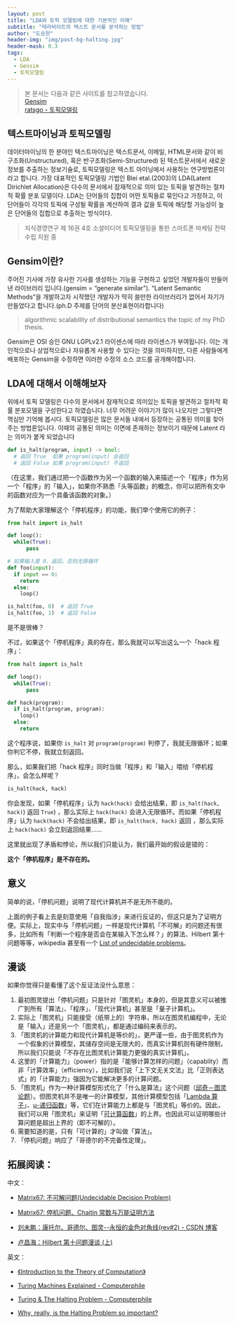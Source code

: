 ```yaml
---
layout: post
title: "LDA와 토픽 모델링에 대한 기본적인 이해"
subtitle: "테라비이트의 텍스트 문서를 분석하는 방법"
author: "도승헌"
header-img: "img/post-bg-halting.jpg"
header-mask: 0.3
tags:
  - LDA
  - Gensim
  - 토픽모델링
---
```


> 본 문서는 다음과 같은 사이트를 참고하였습니다.<br>
> [Gensim](https://radimrehurek.com/gensim/about.html)<br>
> [ratsgo - 토픽모델링](https://ratsgo.github.io/from%20frequency%20to%20semantics/2017/06/01/LDA/)


## 텍스트마이닝과 토픽모델링
데이터마이닝의 한 분야인 텍스트마이닝은 텍스트문서, 이메일, HTML문서와 같이 비구조화(Unstructured), 혹은 반구조화(Semi-Structured) 된 텍스트문서에서
새로운 정보를 추출하는 정보기술로, 토픽모델링은 텍스트 마이닝에서 사용하는 연구방법론이라고 합니다. 가장 대표적인 토픽모델링 기법인 Blei etal.(2003)의
LDA(Latent Dirichlet Allocation)은 다수의 문서에서 잠재적으로 의미 있는 토픽을 발견하는 절차적 확률 분포 모델이다. LDA는 단어들의 집합이
어떤 토픽들로 묶인다고 가정하고, 이 단어들이 각각의 토픽에 구성될 확률을 계산하여 결과 값을 토픽에 해당할 가능성이 높은 단어들의 집합으로 추출하는 방식이다.
> 지식경영연구 제 16권 4호 소셜미디어 토픽모델링을 통한 스마트폰 마케팅 전략 수립 지원 중

## Gensim이란?
주어진 기사에 가장 유사한 기사를 생성하는 기능을 구현하고 싶었던 개발자들이 만들어낸 라이브러리 입니다.(gensim = “generate similar”).
“Latent Semantic Methods”을 개발하고자 시작했던 개발자가 딱히 쓸만한 라이브러리가 없어서 자기가 만들었다고 합니다.(ph.D 주제를 단어의 분산표현이라합니다)
> algorithmic scalability of distributional semantics the topic of my PhD thesis.

Gensim은 OSI 승인 GNU LGPLv2.1 라이센스에 따라 라이센스가 부여됩니다. 이는 개인적으로나 상업적으로나 자유롭게 사용할 수 있다는 것을 의미하지만, 다른
사람들에게 배포하는 Gensim을 수정하면 이러한 수정의 소스 코드를 공개해야합니다.

## LDA에 대해서 이해해보자
위에서 토픽 모델링은 다수의 문서에서 잠재적으로 의미있는 토픽을 발견하고 절차적 확률 분포모델을 구성한다고 하였습니다. 너무 어려운 이야기가 많이 나오지만 그렇다면
핵심만 기억해 봅시다. 토픽모델링은 많은 문서들 내에서 등장하는 공통된 의미를 찾아주는 방법론입니다. 이때의 공통된 의미는 이면에 존재하는 정보이기 때문에 Latent
라는 의미가 붙게 되었습니다


```py
def is_halt(program, input) -> bool:
  # 返回 True  如果 program(input) 会返回
  # 返回 False 如果 program(input) 不返回
```

（在这里，我们通过把一个函数作为另一个函数的输入来描述一个「程序」作为另一个「程序」的「输入」，如果你不熟悉「头等函数」的概念，你可以把所有文中的函数对应为一个具备该函数的对象。）

为了帮助大家理解这个「停机程序」的功能，我们举个使用它的例子：

```py
from halt import is_halt

def loop():
  while(True):
      pass

# 如果输入是 0，返回，否则无限循环
def foo(input):
  if input == 0:
    return
  else:
    loop()

is_halt(foo, 0)  # 返回 True
is_halt(foo, 1)  # 返回 False
```

是不是很棒？

不过，如果这个「停机程序」真的存在，那么我就可以写出这么一个「hack 程序」：

```py
from halt import is_halt

def loop():
  while(True):
      pass

def hack(program):
  if is_halt(program, program):
    loop()
  else:
    return
```

这个程序说，如果你 `is_halt` 对 `program(program)` 判停了，我就无限循环；如果你判它不停，我就立刻返回。

那么，如果我们把「hack 程序」同时当做「程序」和「输入」喂给「停机程序」，会怎么样呢？

```py
is_halt(hack, hack)
```

你会发现，如果「停机程序」认为 `hack(hack)` 会给出结果，即 `is_halt(hack, hack)`) 返回 `True`) ，那么实际上 `hack(hack)` 会进入无限循环。而如果「停机程序」认为 `hack(hack)` 不会给出结果，即 `is_halt(hack, hack)` 返回 ，那么实际上 `hack(hack)` 会立刻返回结果……

这里就出现了矛盾和悖论，所以我们只能认为，我们最开始的假设是错的：

**这个「停机程序」是不存在的。**

## 意义

简单的说，「停机问题」说明了现代计算机并不是无所不能的。

上面的例子看上去是刻意使用「自我指涉」来进行反证的，但这只是为了证明方便。实际上，现实中与「停机问题」一样是现代计算机「不可解」的问题还有很多，比如所有「判断一个程序是否会在某输入下怎么样？」的算法、Hilbert 第十问题等等，wikipedia 甚至有一个 [List of undecidable problems](https://link.zhihu.com/?target=https%3A//en.wikipedia.org/wiki/List_of_undecidable_problems)。

## 漫谈

如果你觉得只是看懂了这个反证法没什么意思：

1.  最初图灵提出「停机问题」只是针对「图灵机」本身的，但是其意义可以被推广到所有「算法」、「程序」、「现代计算机」甚至是「量子计算机」。
2.  实际上「图灵机」只能接受（纸带上的）字符串，所以在图灵机编程中，无论是「输入」还是另一个「图灵机」，都是通过编码来表示的。
3.  「图灵机的计算能力和现代计算机是等价的」，更严谨一些，由于图灵机作为一个假象的计算模型，其储存空间是无限大的，而真实计算机则有硬件限制，所以我们只能说「不存在比图灵机计算能力更强的真实计算机」。
4.  这里的「计算能力」（power）指的是「能够计算怎样的问题」（capablity）而非「计算效率」（efficiency），比如我们说「上下文无关文法」比「正则表达式」的「计算能力」强因为它能解决更多的计算问题。
5.  「图灵机」作为一种计算模型形式化了「什么是算法」这个问题（[邱奇－图灵论题](https://link.zhihu.com/?target=https%3A//en.wikipedia.org/wiki/Church%25E2%2580%2593Turing_thesis)）。但图灵机并不是唯一的计算模型，其他计算模型包括「[Lambda 算子](https://link.zhihu.com/?target=https%3A//en.wikipedia.org/wiki/Lambda_calculus)」、[μ-递归函数](https://link.zhihu.com/?target=https%3A//en.wikipedia.org/wiki/%25CE%259C-recursive_function)」等，它们在计算能力上都是与「图灵机」等价的。因此，我们可以用「图灵机」来证明「[可计算函数](https://link.zhihu.com/?target=https%3A//en.wikipedia.org/wiki/Computable_function)」的上界。也因此可以证明哪些计算问题是超出上界的（即不可解的）。
6.  需要知道的是，只有「可计算的」才叫做「算法」。
7.  「停机问题」响应了「哥德尔的不完备性定理」。

## 拓展阅读：

中文：

- [Matrix67: 不可解问题(Undecidable Decision Problem)](https://link.zhihu.com/?target=http%3A//www.matrix67.com/blog/archives/55)

- [Matrix67: 停机问题、Chaitin 常数与万能证明方法](https://link.zhihu.com/?target=http%3A//www.matrix67.com/blog/archives/901)

- [刘未鹏：康托尔、哥德尔、图灵--永恒的金色对角线(rev#2) - CSDN 博客](https://link.zhihu.com/?target=http%3A//blog.csdn.net/pongba/article/details/1336028)

- [卢昌海：Hilbert 第十问题漫谈 (上)](https://link.zhihu.com/?target=http%3A//www.changhai.org/articles/science/mathematics/hilbert10/1.php)

英文：

- [《Introduction to the Theory of Computation》](https://link.zhihu.com/?target=https%3A//en.wikipedia.org/wiki/Introduction_to_the_Theory_of_Computation)

- [Turing Machines Explained - Computerphile](https://link.zhihu.com/?target=https%3A//www.youtube.com/watch%3Fv%3DdNRDvLACg5Q)

- [Turing & The Halting Problem - Computerphile](https://link.zhihu.com/?target=https%3A//www.youtube.com/watch%3Fv%3DmacM_MtS_w4%26t%3D29s)

- [Why, really, is the Halting Problem so important?](https://link.zhihu.com/?target=https%3A//cs.stackexchange.com/questions/32845/why-really-is-the-halting-problem-so-important)
